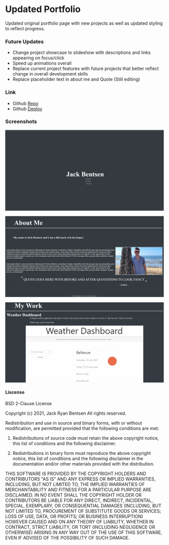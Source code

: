 # Updated Portfolio
Updated original portfolio page with new projects as well as updated styling to reflect progress. 

### Future Updates

- Change project showcase to slideshow with descriptions and links appearing on focus/click
- Speed up animations overall
- Replace current project features with future projects that better reflect change in overall development skills
- Replace placeholder text in about me and Quote (Still editing)

### Link
- Github [Repo](https://github.com/Atlas238/)
- Github [Deploy](https://atlas238.github.io/portfolio-one/)

### Screenshots

![Landing](/assets/images/portfolio-landing.PNG)

![About](/assets/images/about-me-portfolio.PNG)

![Work](/assets/images/my-work-portfolio.PNG)

#### Liscense
BSD 2-Clause License

Copyright (c) 2021, Jack Ryan Bentsen
All rights reserved.

Redistribution and use in source and binary forms, with or without
modification, are permitted provided that the following conditions are met:

1. Redistributions of source code must retain the above copyright notice, this
   list of conditions and the following disclaimer.

2. Redistributions in binary form must reproduce the above copyright notice,
   this list of conditions and the following disclaimer in the documentation
   and/or other materials provided with the distribution.

THIS SOFTWARE IS PROVIDED BY THE COPYRIGHT HOLDERS AND CONTRIBUTORS "AS IS"
AND ANY EXPRESS OR IMPLIED WARRANTIES, INCLUDING, BUT NOT LIMITED TO, THE
IMPLIED WARRANTIES OF MERCHANTABILITY AND FITNESS FOR A PARTICULAR PURPOSE ARE
DISCLAIMED. IN NO EVENT SHALL THE COPYRIGHT HOLDER OR CONTRIBUTORS BE LIABLE
FOR ANY DIRECT, INDIRECT, INCIDENTAL, SPECIAL, EXEMPLARY, OR CONSEQUENTIAL
DAMAGES (INCLUDING, BUT NOT LIMITED TO, PROCUREMENT OF SUBSTITUTE GOODS OR
SERVICES; LOSS OF USE, DATA, OR PROFITS; OR BUSINESS INTERRUPTION) HOWEVER
CAUSED AND ON ANY THEORY OF LIABILITY, WHETHER IN CONTRACT, STRICT LIABILITY,
OR TORT (INCLUDING NEGLIGENCE OR OTHERWISE) ARISING IN ANY WAY OUT OF THE USE
OF THIS SOFTWARE, EVEN IF ADVISED OF THE POSSIBILITY OF SUCH DAMAGE.

